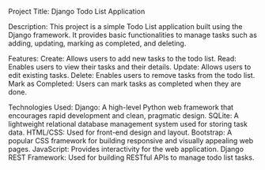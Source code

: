 Project Title: Django Todo List Application

Description:
This project is a simple Todo List application built using the Django framework. It provides basic functionalities to manage tasks such as adding, updating, marking as completed, and deleting.

Features:
Create: Allows users to add new tasks to the todo list.
Read: Enables users to view their tasks and their details.
Update: Allows users to edit existing tasks.
Delete: Enables users to remove tasks from the todo list.
Mark as Completed: Users can mark tasks as completed when they are done.

Technologies Used:
Django: A high-level Python web framework that encourages rapid development and clean, pragmatic design.
SQLite: A lightweight relational database management system used for storing task data.
HTML/CSS: Used for front-end design and layout.
Bootstrap: A popular CSS framework for building responsive and visually appealing web pages.
JavaScript: Provides interactivity for the web application.
Django REST Framework: Used for building RESTful APIs to manage todo list tasks.
